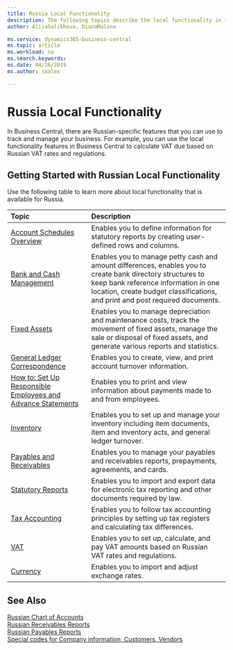 ```yaml
---
title: Russia Local Functionality
description: The following topics describe the local functionality in the Russian version of Business Central.
author: AliiaSalikhova, DianaMalina

ms.service: dynamics365-business-central
ms.topic: article
ms.workload: na
ms.search.keywords:
ms.date: 04/26/2019
ms.author: soalex

---
```

# Russia Local Functionality

In Business Central, there are Russian-specific features that you can use to track and manage your business. For example, you can use the local functionality features in Business Central to calculate VAT due based on Russian VAT rates and regulations.

## Getting Started with Russian Local Functionality

Use the following table to learn more about local functionality that is available for Russia.

| Topic                                                        | Description                                                  |
| :----------------------------------------------------------- | :----------------------------------------------------------- |
| [Account Schedules Overview](account-schedules-overview.md) | Enables you to define information for statutory reports by creating user-defined rows and columns. |
| [Bank and Cash Management](bank-and-cash-management.md) | Enables you to manage petty cash and amount differences, enables you to create bank directory structures to keep bank reference information in one location, create budget classifications, and print and post required documents. |
| [Fixed Assets](fixed-assets.md) | Enables you to manage depreciation and maintenance costs, track the movement of fixed assets, manage the sale or disposal of fixed assets, and generate various reports and statistics. |
| [General Ledger Correspondence](general-ledger-correspondence.md) | Enables you to create, view, and print account turnover information. |
| [How to: Set Up Responsible Employees and Advance Statements](How-to-Set-Up-Responsible-Employees-and-Advance-Statements.md) | Enables you to print and view information about payments made to and from employees. |
| [Inventory](Inventory.md)                                                | Enables you to set up and manage your inventory including item documents, item and inventory acts, and general ledger turnover. |
| [Payables and Receivables](Payables-and-Receivables.md)                                 | Enables you to manage your payables and receivables reports, prepayments, agreements, and cards. |
| [Statutory Reports](Statutory-Reports.md)                                        | Enables you to import and export data for electronic tax reporting and other documents required by law. |
| [Tax Accounting](Tax-Accounting.md)                                           | Enables you to follow tax accounting principles by setting up tax registers and calculating tax differences. |
| [VAT](VAT.md)                                                      | Enables you to set up, calculate, and pay VAT amounts based on Russian VAT rates and regulations. |
| [Сurrency](Currency-information-Import-currency-rates.md)| Enables you to import and adjust exchange rates.|

## See Also

[Russian Chart of Accounts](Russian-Chart-of-Accounts.md)  
[Russian Receivables Reports](Russian-Receivables-Reports.md)  
[Russian Payables Reports](Russian-Payables-Reports.md)  
[Special codes for Company information, Customers, Vendors](Special-codes-for-Company-information-Customers-Vendors.md)
